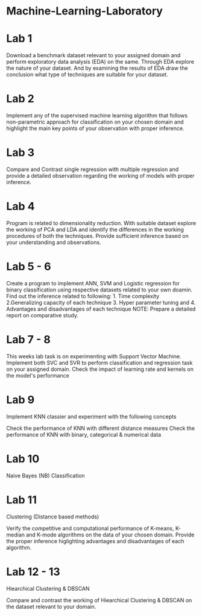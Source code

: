 # Machine-Learning-Laboratory

# Lab 1
Download a benchmark dataset relevant to your assigned domain and perform exploratory data analysis (EDA) on the same. Through EDA explore the nature of your dataset.
And by examining the results of EDA draw the conclusion what type of techniques are suitable for your dataset.

# Lab 2 
Implement any of the supervised machine learning algorithm that follows non-parametric approach for classification on your chosen domain and highlight the main key points of your observation with proper inference.

# Lab 3
Compare and Contrast single regression with multiple regression and provide a detailed observation regarding the working of models with proper inference.

# Lab 4
Program is related to dimensionality reduction. With suitable dataset explore the working of PCA and LDA and identify the differences in the working procedures of both the techniques. Provide sufficient inference based on your understanding and observations.

# Lab 5 - 6
Create a program to implement ANN, SVM and Logistic regression for binary classification using respective datasets related to your own doamin. Find out the inference related to following:
      1. Time complexity
      2.Generalizing capacity of each technique
      3. Hyper parameter tuning and 
      4. Advantages and disadvantages of each technique
NOTE: Prepare a detailed report on comparative study.

# Lab 7 - 8
This weeks lab task is on experimenting with Support Vector Machine. Implement both SVC and SVR to perform classification and regression task on your assigned domain. Check the impact of learning rate and kernels on the model's performance

# Lab 9
Implement KNN classier and experiment with the following concepts

Check the performance of KNN with different distance measures
Check the performance of KNN with binary, categorical & numerical data

# Lab 10
Naive Bayes (NB) Classification

# Lab 11
Clustering (Distance based methods)

Verify the competitive and computational performance of K-means, K-median and K-mode algorithms on the data of your chosen domain.
Provide the proper inference higlighting advantages and disadvantages of each algorithm.

# Lab 12 - 13
Hiearchical Clustering & DBSCAN


Compare and contrast the working of Hiearchical Clustering & DBSCAN on the dataset relevant to your domain.


